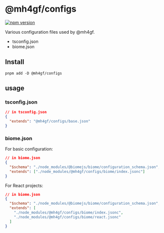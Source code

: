 # @mh4gf/configs

[![npm version](https://badge.fury.io/js/@mh4gf%2Fconfigs.svg)](https://badge.fury.io/js/@mh4gf%2Fconfigs)

Various configuration files used by @mh4gf.

- tsconfig.json
- biome.json

## Install

    pnpm add -D @mh4gf/configs

## usage

### tsconfig.json

```json
// in tsconfig.json
{
  "extends": "@mh4gf/configs/base.json"
}
```

### biome.json

For basic configuration:

```json
// in biome.json
{
  "$schema": "./node_modules/@biomejs/biome/configuration_schema.json",
  "extends": ["./node_modules/@mh4gf/configs/biome/index.jsonc"]
}
```

For React projects:

```json
// in biome.json
{
  "$schema": "./node_modules/@biomejs/biome/configuration_schema.json",
  "extends": [
    "./node_modules/@mh4gf/configs/biome/index.jsonc",
    "./node_modules/@mh4gf/configs/biome/react.jsonc"
  ]
}
```
